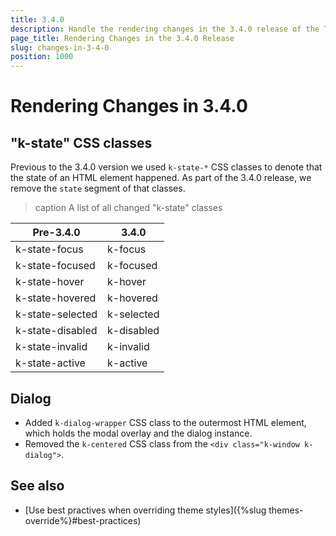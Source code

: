 ```yaml
---
title: 3.4.0
description: Handle the rendering changes in the 3.4.0 release of the Telerik UI for Blazor components.
page_title: Rendering Changes in the 3.4.0 Release 
slug: changes-in-3-4-0
position: 1000
---
```


# Rendering Changes in 3.4.0

## "k-state" CSS classes

Previous to the 3.4.0 version we used `k-state-*` CSS classes to denote that the state of an HTML element happened. As part of the 3.4.0 release, we remove the `state` segment of that classes.

>caption A list of all changed "k-state" classes

| Pre-3.4.0        | 3.4.0      |
|------------------|------------|
| k-state-focus    | k-focus    |
| k-state-focused  | k-focused  |
| k-state-hover    | k-hover    |
| k-state-hovered  | k-hovered  |
| k-state-selected | k-selected |
| k-state-disabled | k-disabled |
| k-state-invalid  | k-invalid  |
| k-state-active   | k-active   |


## Dialog

* Added `k-dialog-wrapper` CSS class to the outermost HTML element, which holds the modal overlay and the dialog instance.
* Removed the `k-centered` CSS class from the `<div class="k-window k-dialog">`.

## See also

* [Use best practives when overriding theme styles]({%slug themes-override%}#best-practices)

